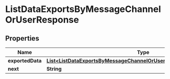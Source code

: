

# ListDataExportsByMessageChannelOrUserResponse


## Properties

| Name | Type | Description | Notes |
|------------ | ------------- | ------------- | -------------|
|**exportedData** | [**List&lt;ListDataExportsByMessageChannelOrUserResponseExportedDataInner&gt;**](ListDataExportsByMessageChannelOrUserResponseExportedDataInner.md) |  |  [optional] |
|**next** | **String** |  |  [optional] |



